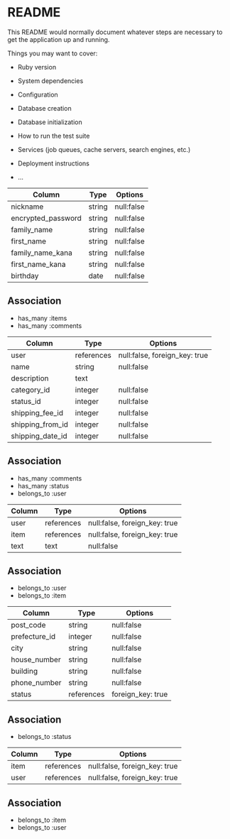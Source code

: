 # README

This README would normally document whatever steps are necessary to get the
application up and running.

Things you may want to cover:

* Ruby version

* System dependencies

* Configuration

* Database creation

* Database initialization

* How to run the test suite

* Services (job queues, cache servers, search engines, etc.)

* Deployment instructions

* ...

<!-- ## usersテーブル -->
|   Column           |   Type       |   Options                            |
| ------------------ | ------------ | ------------------------------------ |
| nickname           |  string      | null:false                           |
| encrypted_password |  string      | null:false                           |
| family_name        |  string      | null:false                           |
| first_name         |  string      | null:false                           |
| family_name_kana   |  string      | null:false                           |
| first_name_kana    |  string      | null:false                           |
| birthday           |  date        | null:false                           |


## Association
- has_many :items
- has_many :comments


<!-- ## itemsテーブル -->
|   Column           |   Type       |   Options                            |
| ------------------ | ------------ | ------------------------------------ |
| user               |  references  | null:false, foreign_key: true        |
| name               |  string      | null:false                           |
| description        |  text        |                                      |
| category_id        |  integer     | null:false                           |
| status_id          |  integer     | null:false                           |
| shipping_fee_id    |  integer     | null:false                           | 
| shipping_from_id   |  integer     | null:false                           |
| shipping_date_id   |  integer     | null:false                           |

## Association

- has_many :comments
- has_many :status
- belongs_to :user



<!-- ## commentsテーブル -->
|   Column     |   Type       |   Options                     |
| ------------ | ------------ | ----------------------------- |
| user         | references   | null:false, foreign_key: true |
| item         | references   | null:false, foreign_key: true |
| text         | text         | null:false                    |

## Association

- belongs_to :user
- belongs_to :item

<!-- ## ordersテーブル -->
|   Column      |   Type       |   Options                            |
| ------------  | ------------ | ------------------------------------ |
| post_code     | string       | null:false                           |
| prefecture_id | integer      | null:false                           |
| city          | string       | null:false                           |
| house_number  | string       | null:false                           |
| building      | string       | null:false                           |
| phone_number  | string       | null:false                           |
| status        | references   | foreign_key: true                    |

## Association

- belongs_to :status


<!-- ## statusテーブル -->
|   Column     |   Type       |   Options                     |
| ------------ | ------------ | ----------------------------- |
| item         | references   | null:false, foreign_key: true |
| user         | references   | null:false, foreign_key: true |

## Association

- belongs_to :item
- belongs_to :user
